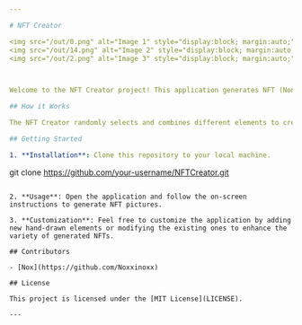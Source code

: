 ```yaml
---

# NFT Creator

<img src="/out/0.png" alt="Image 1" style="display:block; margin:auto;">
<img src="/out/14.png" alt="Image 2" style="display:block; margin:auto;">
<img src="/out/2.png" alt="Image 3" style="display:block; margin:auto;">



Welcome to the NFT Creator project! This application generates NFT (Non-Fungible Token) pictures by combining various hand-drawn elements including beards, eyes, hats, shirts, mouths, glasses, and skins.

## How it Works

The NFT Creator randomly selects and combines different elements to create unique NFT pictures. Users can explore the endless combinations and discover diverse artworks.

## Getting Started

1. **Installation**: Clone this repository to your local machine.

   ```
   git clone https://github.com/your-username/NFTCreator.git
   ```

2. **Usage**: Open the application and follow the on-screen instructions to generate NFT pictures.

3. **Customization**: Feel free to customize the application by adding new hand-drawn elements or modifying the existing ones to enhance the variety of generated NFTs.

## Contributors

- [Nox](https://github.com/Noxxinoxx)

## License

This project is licensed under the [MIT License](LICENSE).

---
```

